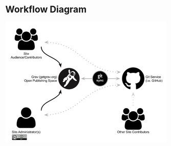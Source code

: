 # Workflow Diagram

![Open Publishing Space Workflow](images/open-publishing-space-with-git-sync-workflow.png)
